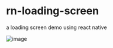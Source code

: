 # rn-loading-screen
a loading screen demo using react native

![image](https://user-images.githubusercontent.com/1519232/152631556-64890293-a9c6-4b83-82be-ad330cbb7201.png)

